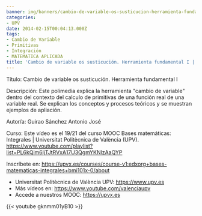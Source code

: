 ```yaml
---
banner: img/banners/cambio-de-variable-os-susticucion-herramienta-fundamental-i-19-21-upv-1.jpg
categories:
- UPV
date: 2014-02-15T00:04:13.000Z
tags:
- Cambio de Variable
- Primitivas
- Integración
- MATEMATICA APLICADA
title: 'Cambio de variable os susticución. Herramienta fundamental I | 19/21 | UPV'
---
```


Título: Cambio de variable os susticución. Herramienta fundamental I

Descripción: Este polimedia explica la herramienta "cambio de variable" dentro del contexto del calculo de primitivas de una función real de una variable real. Se explican los conceptos y procesos teóricos y se muestran ejemplos de apliación. 

Autor/a: Guirao Sánchez Antonio José

Curso: Este vídeo es el 19/21 del curso MOOC Bases matemáticas: Integrales | Universitat Politècnica de València (UPV). https://www.youtube.com/playlist?list=PL6kQim6ljTJtRVxA17U3QgmYKNlzAaQYP 

Inscríbete en: https://upvx.es/courses/course-v1:edxorg+bases-matematicas-integrales+bmi101x-0/about


+ Universitat Politècnica de València UPV: https://www.upv.es
+ Más vídeos en: https://www.youtube.com/valenciaupv
+ Accede a nuestros MOOC: https://upvx.es

{{< youtube gknmm01yB10 >}}
